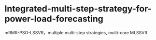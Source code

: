 # Integrated-multi-step-strategy-for-power-load-forecasting
mRMR-PSO-LSSVR，multiple multi-step strategies, multi-core MLSSVR
